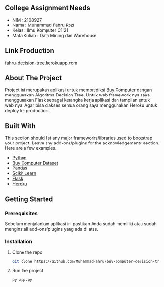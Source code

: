 ## College Assignment Needs

- NIM : 2108927
- Nama : Muhammad Fahru Rozi
- Kelas : Ilmu Komputer C1'21
- Mata Kuliah : Data Mining dan Warehouse

## Link Production

[fahru-decision-tree.herokuapp.com](https://fahru-decision-tree.herokuapp.com/)

## About The Project

Project ini merupakan aplikasi untuk memprediksi Buy Computer dengan menggunakan Algoritma Decision Tree. Untuk web framework nya saya menggunakan Flask sebagai kerangka kerja aplikasi dan tampilan untuk web nya. Agar bisa diakses semua orang saya menggunakan Heroku untuk deploy ke production.

## Built With

This section should list any major frameworks/libraries used to bootstrap your project. Leave any add-ons/plugins for the acknowledgements section. Here are a few examples.

* [Python](https://www.python.org/)
* [Buy Computer Dataset](https://www.kaggle.com/datasets/usman27/buy-computer)
* [Pandas](https://pandas.pydata.org/)
* [Scikit Learn](https://scikit-learn.org/stable/)
* [Flask](https://flask.palletsprojects.com/en/2.2.x/)
* [Heroku](https://www.heroku.com/)

## Getting Started

### Prerequisites

Sebelum menjalankan aplikasi ini pastikan Anda sudah memiliki atau sudah menginstall add-ons/plugins yang ada di atas.

### Installation

1. Clone the repo

   ```sh
   git clone https://github.com/MuhammadFahru/buy-computer-decision-tree.git
   ```

2. Run the project

   ```sh
   py app.py
   ```